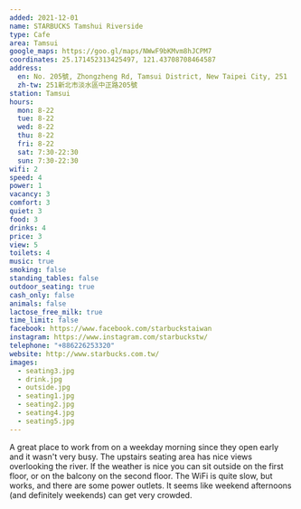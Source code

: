 ```yaml
---
added: 2021-12-01
name: STARBUCKS Tamshui Riverside
type: Cafe
area: Tamsui
google_maps: https://goo.gl/maps/NWwF9bKMvm8hJCPM7
coordinates: 25.171452313425497, 121.43708708464587
address:
  en: No. 205號, Zhongzheng Rd, Tamsui District, New Taipei City, 251
  zh-tw: 251新北市淡水區中正路205號
station: Tamsui
hours:
  mon: 8-22
  tue: 8-22
  wed: 8-22
  thu: 8-22
  fri: 8-22
  sat: 7:30-22:30
  sun: 7:30-22:30
wifi: 2
speed: 4
power: 1
vacancy: 3
comfort: 3
quiet: 3
food: 3
drinks: 4
price: 3
view: 5
toilets: 4
music: true
smoking: false
standing_tables: false
outdoor_seating: true
cash_only: false
animals: false
lactose_free_milk: true
time_limit: false
facebook: https://www.facebook.com/starbuckstaiwan
instagram: https://www.instagram.com/starbuckstw/
telephone: "+886226253320"
website: http://www.starbucks.com.tw/
images:
  - seating3.jpg
  - drink.jpg
  - outside.jpg
  - seating1.jpg
  - seating2.jpg
  - seating4.jpg
  - seating5.jpg
---
```


A great place to work from on a weekday morning since they open early and it wasn't very busy. The upstairs seating area has nice views overlooking the river. If the weather is nice you can sit outside on the first floor, or on the balcony on the second floor. The WiFi is quite slow, but works, and there are some power outlets. It seems like weekend afternoons (and definitely weekends) can get very crowded.

